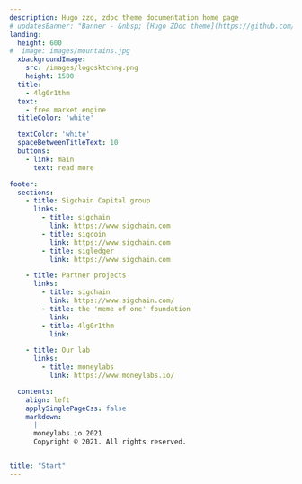 ```yaml
---
description: Hugo zzo, zdoc theme documentation home page
# updatesBanner: "Banner - &nbsp; [Hugo ZDoc theme](https://github.com/zzossig/hugo-theme-zdoc) &nbsp; just arrived"
landing:
  height: 600
#  image: images/mountains.jpg
  xbackgroundImage:
    src: /images/logosktchng.png
    height: 1500
  title:
    - 4lg0r1thm
  text:
    - free market engine
  titleColor: 'white'

  textColor: 'white'
  spaceBetweenTitleText: 10
  buttons:
    - link: main
      text: read more

footer:
  sections:
    - title: Sigchain Capital group
      links:
        - title: sigchain
          link: https://www.sigchain.com
        - title: sigcoin
          link: https://www.sigchain.com
        - title: sigledger
          link: https://www.sigchain.com

    - title: Partner projects
      links:
        - title: sigchain
          link: https://www.sigchain.com/
        - title: the 'meme of one' foundation
          link:
        - title: 4lg0r1thm
          link:

    - title: Our lab
      links:
        - title: moneylabs
          link: https://www.moneylabs.io/

  contents:
    align: left
    applySinglePageCss: false
    markdown:
      |
      moneylabs.io 2021
      Copyright © 2021. All rights reserved.


title: "Start"
---
```

